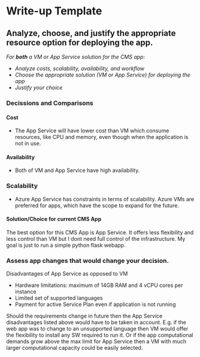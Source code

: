 # Write-up Template

## Analyze, choose, and justify the appropriate resource option for deploying the app.

*For **both** a VM or App Service solution for the CMS app:*
- *Analyze costs, scalability, availability, and workflow*
- *Choose the appropriate solution (VM or App Service) for deploying the app*
- *Justify your choice*

### Decissions and Comparisons

#### Cost

- The App Service will have lower cost than VM which consume resources, like CPU and memory, even though when the application is not in use.

#### Availability

- Both of VM and App Service have high availability.

### Scalability

- Azure App Service has constraints in terms of scalability. Azure VMs are preferred for apps, which have the scope to expand for the future.

#### Solution/Choice for current CMS App

The best option for this CMS App is App Service. It offers less flexibility and less control than VM but I dont need full control of the infrastructure. My goal is just to run a simple python flask webapp.

### Assess app changes that would change your decision.

Disadvantages of App Service as opposed to VM

- Hardware limitations: maximum of 14GB RAM and 4 vCPU cores per instance
- Limited set of supported languages
- Payment for active Service Plan even if application is not running

Should the requirements change in future then the App Service disadvantages listed above would have to be taken in account. E.g. if the web app was to change to an unsupported language then VM would offer the flexibility to install any SW required to run it. Or if the app computational demands grow above the max limit for App Service then a VM with much larger computational capacity could be easily selected.